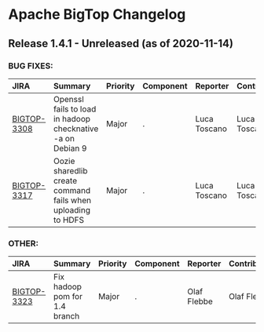
<!---
# Licensed to the Apache Software Foundation (ASF) under one
# or more contributor license agreements.  See the NOTICE file
# distributed with this work for additional information
# regarding copyright ownership.  The ASF licenses this file
# to you under the Apache License, Version 2.0 (the
# "License"); you may not use this file except in compliance
# with the License.  You may obtain a copy of the License at
#
#     http://www.apache.org/licenses/LICENSE-2.0
#
# Unless required by applicable law or agreed to in writing, software
# distributed under the License is distributed on an "AS IS" BASIS,
# WITHOUT WARRANTIES OR CONDITIONS OF ANY KIND, either express or implied.
# See the License for the specific language governing permissions and
# limitations under the License.
-->
# Apache BigTop Changelog

## Release 1.4.1 - Unreleased (as of 2020-11-14)



### BUG FIXES:

| JIRA | Summary | Priority | Component | Reporter | Contributor |
|:---- |:---- | :--- |:---- |:---- |:---- |
| [BIGTOP-3308](https://issues.apache.org/jira/browse/BIGTOP-3308) | Openssl fails to load in hadoop checknative -a on Debian 9 |  Major | . | Luca Toscano | Luca Toscano |
| [BIGTOP-3317](https://issues.apache.org/jira/browse/BIGTOP-3317) | Oozie sharedlib create command fails when uploading to HDFS |  Major | . | Luca Toscano | Luca Toscano |


### OTHER:

| JIRA | Summary | Priority | Component | Reporter | Contributor |
|:---- |:---- | :--- |:---- |:---- |:---- |
| [BIGTOP-3323](https://issues.apache.org/jira/browse/BIGTOP-3323) | Fix hadoop pom for 1.4 branch |  Major | . | Olaf Flebbe | Olaf Flebbe |


